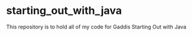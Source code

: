 # starting_out_with_java
This repository is to hold all of my code for Gaddis Starting Out with Java

